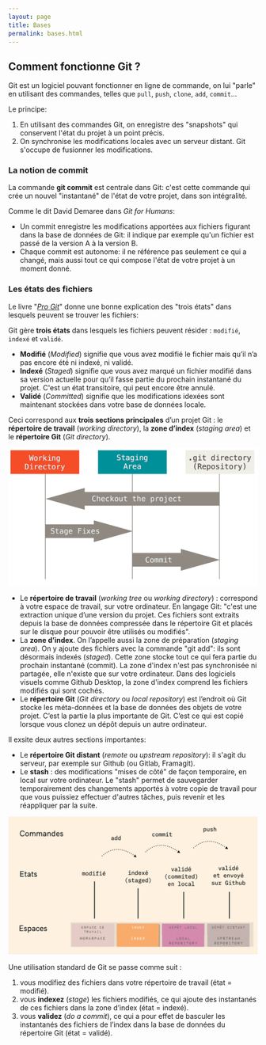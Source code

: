 ```yaml
---
layout: page
title: Bases
permalink: bases.html
---
```



## Comment fonctionne Git ?

Git est un logiciel pouvant fonctionner en ligne de commande, on lui "parle" en utilisant des commandes, telles que `pull`, `push`, `clone`, `add`, `commit`...

Le principe: 

1. En utilisant des commandes Git, on enregistre des "snapshots" qui conservent l'état du projet à un point précis.
2. On synchronise les modifications locales avec un serveur distant. Git s'occupe de fusionner les modifications.

### La notion de commit

La commande **git commit** est centrale dans Git: c'est cette commande qui crée un nouvel "instantané" de l'état de votre projet, dans son intégralité. 

Comme le dit David Demaree dans *Git for Humans*: 

- Un commit enregistre les modifications apportées aux fichiers figurant dans la base de données de Git: il indique par exemple qu'un fichier est passé de la version A à la version B.
- Chaque commit est autonome: il ne référence pas seulement ce qui a changé, mais aussi tout ce qui compose l'état de votre projet à un moment donné.

### Les états des fichiers

Le livre "*[Pro Git](https://git-scm.com/book/fr/v2)*" donne une bonne explication des "trois états" dans lesquels peuvent se trouver les fichiers:

Git gère **trois états** dans lesquels les fichiers peuvent résider : `modifié`, `indexé` et `validé`.

- **Modifié** (*Modified*) signifie que vous avez modifié le fichier mais qu’il n’a pas encore été ni indexé, ni validé.
- **Indexé** (*Staged*) signifie que vous avez marqué un fichier modifié dans sa version actuelle pour qu’il fasse partie du prochain instantané du projet. C'est un état transitoire, qui peut encore être annulé.
- **Validé** (*Committed*) signifie que les modifications idexées sont maintenant stockées dans votre base de données locale.

Ceci correspond aux **trois sections principales** d’un projet Git : le **répertoire de travail** (*working directory*), la **zone d’index** (*staging area*) et le **répertoire Git** (*Git directory*).

![Les trois zones, selon Pro Git](img/git-basics/areas.png)

- Le **répertoire de travail** (*working tree* ou *working directory*) : correspond à votre espace de travail, sur votre ordinateur. En langage Git: "c'est une extraction unique d’une version du projet. Ces fichiers sont extraits depuis la base de données compressée dans le répertoire Git et placés sur le disque pour pouvoir être utilisés ou modifiés". 
- La **zone d’index**. On l’appelle aussi la zone de préparation (*staging area*). On y ajoute des fichiers avec la commande "git add": ils sont désormais indexés (*staged*). Cette zone stocke tout ce qui fera partie du prochain instantané (commit). La zone d'index n'est pas synchronisée ni partagée, elle n'existe que sur votre ordinateur. Dans des logiciels visuels comme Github Desktop, la zone d'index comprend les fichiers modifiés qui sont cochés.
- Le **répertoire Git** (*Git directory* ou *local repository*) est l’endroit où Git stocke les méta-données et la base de données des objets de votre projet. C’est la partie la plus importante de Git. C’est ce qui est copié lorsque vous clonez un dépôt depuis un autre ordinateur.

Il exsite deux autres sections importantes:

- Le **répertoire Git distant** (*remote* ou *upstream repository*): il s'agit du serveur, par exemple sur Github (ou Gitlab, Framagit). 
- Le **stash** : des modifications "mises de côté" de façon temporaire, en local sur votre ordinateur. Le "stash" permet de sauvegarder temporairement des changements apportés à votre copie de travail pour que vous puissiez effectuer d'autres tâches, puis revenir et les réappliquer par la suite.

![Représentation des états, espaces et commandes](img/git-basics/commandes-git.jpg)

Une utilisation standard de Git se passe comme suit :

1. vous modifiez des fichiers dans votre répertoire de travail (état = modifié).
2. vous **indexez** (*stage*) les fichiers modifiés, ce qui ajoute des instantanés de ces fichiers dans la zone d’index (état = indexé).
3. vous **validez** (*do a commit*), ce qui a pour effet de basculer les instantanés des fichiers de l’index dans la base de données du répertoire Git (état = validé).
